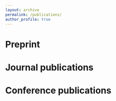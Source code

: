 ```yaml
---
layout: archive
permalink: /publications/
author_profile: true
---
```


# Preprint




# Journal publications




# Conference publications
